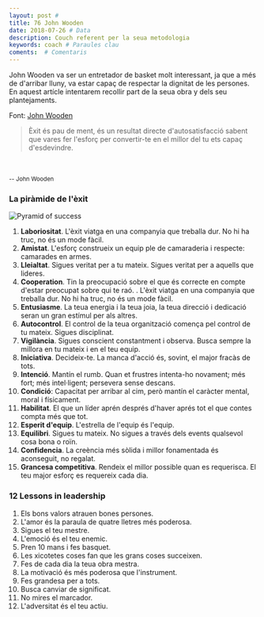 ```yaml
---
layout: post #
title: 76 John Wooden
date: 2018-07-26 # Data
description: Couch referent per la seua metodologia
keywords: coach # Paraules clau
coments:  # Comentaris
---
```


John Wooden va ser un entretador de basket molt interessant, ja que a més de d'arribar lluny, va estar capaç de respectar la dignitat de les persones. En aquest artícle intentarem recollir part de la seua obra y dels seu plantejaments.

Font: [John Wooden](http://www.coachwooden.com/)

> Èxit és pau de ment, és un resultat directe d'autosatisfacció sabent que vares fer l'esforç per convertir-te en el millor del tu ets capaç d'esdevindre.
<br />
<br />
<small>-- John Wooden</small>

### La piràmide de l'èxit

![Pyramid of success](http://www.coachwooden.com/files/PyramidThinkingSuccess.jpg)

1. **Laboriositat**. L'èxit viatga en una companyia que treballa dur. No hi ha truc, no és un mode fàcil.
2. **Amistat**. L'esforç construeix un equip ple de camaraderia i respecte: camarades en armes.
3. **Lleialtat**. Sigues veritat per a tu mateix. Sigues veritat per a aquells que lideres.
4. **Cooperation**. Tin la preocupació sobre el que és correcte en compte d'estar preocupat sobre qui te raó.
. L'èxit viatga en una companyia que treballa dur. No hi ha truc, no és un mode fàcil.
5. **Entusiasme**. La teua energia i la teua joia, la teua direcció i dedicació seran un gran estímul per als altres.
6. **Autocontrol**. El control de la teua organització comença pel control de tu mateix. Sigues disciplinat.
7. **Vigilància**. Sigues conscient constantment i observa. Busca sempre la millora en tu mateix i en el teu equip.
8. **Iniciativa**. Decideix-te. La manca d'acció és, sovint, el major fracàs de tots.
9. **Intenció**. Mantín el rumb. Quan et frustres intenta-ho novament; més fort; més intel·ligent; persevera sense descans.
10. **Condició**: Capacitat per arribar al cim, però mantín el caràcter mental, moral i físicament.
11. **Habilitat**. El que un líder aprén després d'haver aprés tot el que contes compta més que tot.
12. **Esperit d'equip**. L'estrella de l'equip és l'equip.
13. **Equilibri**. Sigues tu mateix. No sigues a través dels events qualsevol cosa bona o roïn.
14. **Confidencia**. La creència més sòlida i millor fonamentada és aconseguit, no regalat.
15. **Grancesa competitiva**. Rendeix el millor possible quan es requerisca. El teu major esforç es requereix cada dia.


### 12 Lessons in leadership

1. Els bons valors atrauen bones persones.
2. L'amor és la paraula de quatre lletres més poderosa.
3. Sigues el teu mestre.
4. L'emoció és el teu enemic.
5. Pren 10 mans i fes basquet.
6. Les xicotetes coses fan que les grans coses succeixen.
7. Fes de cada dia la teua obra mestra.
8. La motivació és més poderosa que l'instrument.
9. Fes grandesa per a tots.
10. Busca canviar de significat.
11. No mires el marcador.
12. L'adversitat és el teu actiu.
